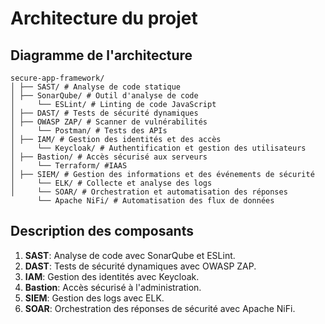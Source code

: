 # Architecture du projet

## Diagramme de l'architecture

```
secure-app-framework/  
│ ├── SAST/ # Analyse de code statique  
│ ├── SonarQube/ # Outil d'analyse de code  
│     └── ESLint/ # Linting de code JavaScript  
│ ├── DAST/ # Tests de sécurité dynamiques  
│ ├── OWASP ZAP/ # Scanner de vulnérabilités  
│     └── Postman/ # Tests des APIs  
│ ├── IAM/ # Gestion des identités et des accès  
│     └── Keycloak/ # Authentification et gestion des utilisateurs  
│ ├── Bastion/ # Accès sécurisé aux serveurs  
│     └── Terraform/ #IAAS
│ ├── SIEM/ # Gestion des informations et des événements de sécurité  
│     └── ELK/ # Collecte et analyse des logs  
│     └── SOAR/ # Orchestration et automatisation des réponses  
      └── Apache NiFi/ # Automatisation des flux de données  
```

## Description des composants
1. **SAST**: Analyse de code avec SonarQube et ESLint.
2. **DAST**: Tests de sécurité dynamiques avec OWASP ZAP.
3. **IAM**: Gestion des identités avec Keycloak.
4. **Bastion**: Accès sécurisé à l'administration.
5. **SIEM**: Gestion des logs avec ELK.
6. **SOAR**: Orchestration des réponses de sécurité avec Apache NiFi.
